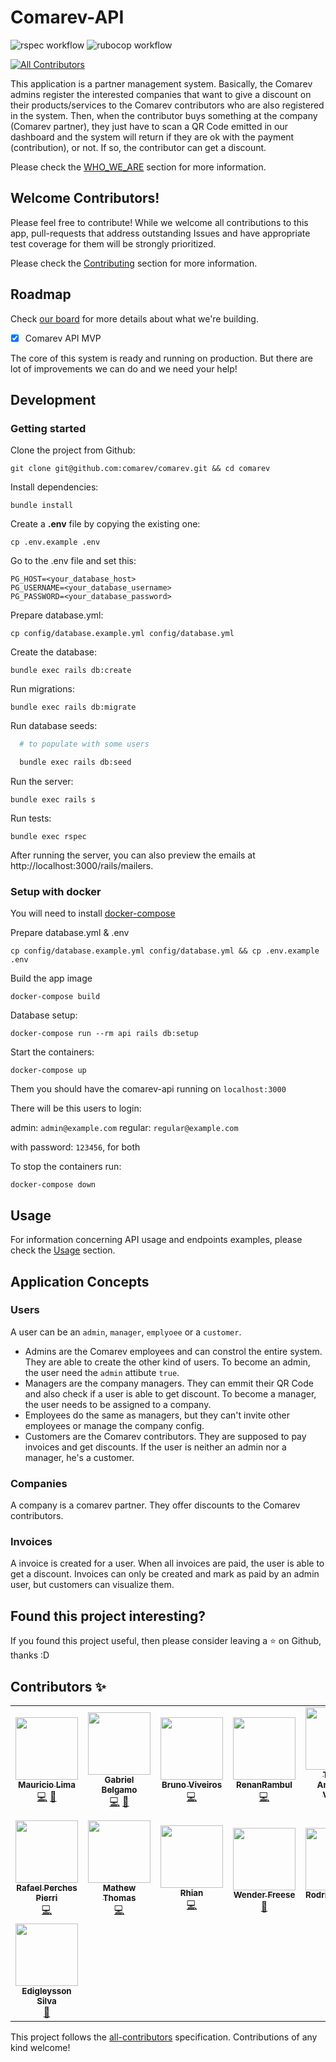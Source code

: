# Comarev-API

![rspec workflow](https://github.com/belgamo/comarev/actions/workflows/rspec.yml/badge.svg)
![rubocop workflow](https://github.com/belgamo/comarev/actions/workflows/rubocop.yml/badge.svg)

<!-- ALL-CONTRIBUTORS-BADGE:START - Do not remove or modify this section -->
[![All Contributors](https://img.shields.io/badge/all_contributors-15-orange.svg?style=flat-square)](#contributors-)
<!-- ALL-CONTRIBUTORS-BADGE:END -->

This application is a partner management system. Basically, the Comarev admins register the interested companies that want to give a discount on their products/services to the Comarev contributors who are also registered in the system. Then, when the contributor buys something at the company (Comarev partner), they just have to scan a QR Code emitted in our dashboard and the system will return if they are ok with the payment (contribution), or not. If so, the contributor can get a discount.

Please check the [WHO_WE_ARE](WHO_WE_ARE.md) section for more information.

## Welcome Contributors!

Please feel free to contribute! While we welcome all contributions to this app, pull-requests that address outstanding Issues and have appropriate test coverage for them will be strongly prioritized.

Please check the [Contributing](CONTRIBUTING.md) section for more information.

## Roadmap

Check [our board](https://github.com/comarev/comarev/projects/1) for more details about what we're building.

- [x] Comarev API MVP

The core of this system is ready and running on production. But there are lot of improvements we can do and we need your help!

## Development

### Getting started

Clone the project from Github:

    git clone git@github.com:comarev/comarev.git && cd comarev

Install dependencies:

    bundle install

Create a **.env** file by copying the existing one:

    cp .env.example .env

Go to the .env file and set this:

```
PG_HOST=<your_database_host>
PG_USERNAME=<your_database_username>
PG_PASSWORD=<your_database_password>
```

Prepare database.yml:

    cp config/database.example.yml config/database.yml

Create the database:

    bundle exec rails db:create

Run migrations:

    bundle exec rails db:migrate

Run database seeds:
  ```bash
    # to populate with some users

    bundle exec rails db:seed
  ```


Run the server:

    bundle exec rails s

Run tests:

    bundle exec rspec

After running the server, you can also preview the emails at http://localhost:3000/rails/mailers.

### Setup with docker

You will need to install [docker-compose](https://docs.docker.com/compose/install/)

Prepare database.yml & .env

    cp config/database.example.yml config/database.yml && cp .env.example .env

Build the app image

    docker-compose build

Database setup:

    docker-compose run --rm api rails db:setup

Start the containers:

    docker-compose up

Them you should have the comarev-api running on `localhost:3000`

There will be this users to login:

admin: `admin@example.com`
regular: `regular@example.com`

with password: `123456`, for both

To stop the containers run:

    docker-compose down

## Usage
For information concerning API usage and endpoints examples, please check the [Usage](USAGE.md) section.

## Application Concepts

### Users

A user can be an `admin`, `manager`, `emplyoee` or a `customer`.

- Admins are the Comarev employees and can constrol the entire system. They are able to create the other kind of users. To become an admin, the user need the `admin` attibute `true`.
- Managers are the company managers. They can emmit their QR Code and also check if a user is able to get discount. To become a manager, the user needs to be assigned to a company.
- Employees do the same as managers, but they can't invite other employees or manage the company config.
- Customers are the Comarev contributors. They are supposed to pay invoices and get discounts. If the user is neither an admin nor a manager, he's a customer.

### Companies

A company is a comarev partner. They offer discounts to the Comarev contributors.

### Invoices

A invoice is created for a user. When all invoices are paid, the user is able to get a discount. Invoices can only be created and mark as paid by an admin user, but customers can visualize them.

## Found this project interesting?

If you found this project useful, then please consider leaving a :star: on Github, thanks :D

## Contributors ✨

<!-- ALL-CONTRIBUTORS-LIST:START - Do not remove or modify this section -->
<!-- prettier-ignore-start -->
<!-- markdownlint-disable -->
<table>
  <tr>
    <td align="center"><a href="https://github.com/m-pereira"><img src="https://avatars.githubusercontent.com/u/47258878?v=4?s=100" width="100px;" alt=""/><br /><sub><b>Mauricio Lima</b></sub></a><br /><a href="https://github.com/comarev/comarev/commits?author=m-pereira" title="Code">💻</a> <a href="https://github.com/comarev/comarev/commits?author=m-pereira" title="Documentation">📖</a></td>
    <td align="center"><a href="https://github.com/belgamo"><img src="https://avatars.githubusercontent.com/u/19699724?v=4?s=100" width="100px;" alt=""/><br /><sub><b>Gabriel Belgamo</b></sub></a><br /><a href="https://github.com/comarev/comarev/commits?author=belgamo" title="Code">💻</a> <a href="https://github.com/comarev/comarev/commits?author=belgamo" title="Documentation">📖</a></td>
    <td align="center"><a href="https://www.linkedin.com/in/brunoviveiros/"><img src="https://avatars.githubusercontent.com/u/27422266?v=4?s=100" width="100px;" alt=""/><br /><sub><b>Bruno Viveiros</b></sub></a><br /><a href="https://github.com/comarev/comarev/commits?author=BrunoViveiros" title="Code">💻</a></td>
    <td align="center"><a href="https://github.com/RenanRSilva"><img src="https://avatars.githubusercontent.com/u/77541655?v=4?s=100" width="100px;" alt=""/><br /><sub><b>RenanRambul</b></sub></a><br /><a href="https://github.com/comarev/comarev/commits?author=RenanRSilva" title="Code">💻</a></td>
    <td align="center"><a href="http://linkedin.com/in/thiago-antonello-vargas-241a77180/"><img src="https://avatars.githubusercontent.com/u/72185566?v=4?s=100" width="100px;" alt=""/><br /><sub><b>Thiago Antonello Vargas</b></sub></a><br /><a href="https://github.com/comarev/comarev/commits?author=thiantonello" title="Code">💻</a></td>
    <td align="center"><a href="https://github.com/ivopozzani"><img src="https://avatars.githubusercontent.com/u/84991192?v=4?s=100" width="100px;" alt=""/><br /><sub><b>ivopozzani</b></sub></a><br /><a href="https://github.com/comarev/comarev/commits?author=ivopozzani" title="Code">💻</a></td>
    <td align="center"><a href="https://github.com/tonyaraujop"><img src="https://avatars.githubusercontent.com/u/92229784?v=4?s=100" width="100px;" alt=""/><br /><sub><b>Antônio Paulino</b></sub></a><br /><a href="https://github.com/comarev/comarev/commits?author=tonyaraujop" title="Code">💻</a></td>
  </tr>
  <tr>
    <td align="center"><a href="https://www.linkedin.com/in/perchespierri/"><img src="https://avatars.githubusercontent.com/u/81635560?v=4?s=100" width="100px;" alt=""/><br /><sub><b>Rafael Perches Pierri</b></sub></a><br /><a href="https://github.com/comarev/comarev/commits?author=perchespierri" title="Code">💻</a></td>
    <td align="center"><a href="https://github.com/mathewt-p"><img src="https://avatars.githubusercontent.com/u/79904624?v=4?s=100" width="100px;" alt=""/><br /><sub><b>Mathew Thomas</b></sub></a><br /><a href="https://github.com/comarev/comarev/commits?author=mathewt-p" title="Code">💻</a></td>
    <td align="center"><a href="https://github.com/rhian-cs"><img src="https://avatars.githubusercontent.com/u/72531802?v=4?s=100" width="100px;" alt=""/><br /><sub><b>Rhian</b></sub></a><br /><a href="https://github.com/comarev/comarev/commits?author=rhian-cs" title="Code">💻</a></td>
    <td align="center"><a href="http://www.wenderfreese.com"><img src="https://avatars.githubusercontent.com/u/941776?v=4?s=100" width="100px;" alt=""/><br /><sub><b>Wender Freese</b></sub></a><br /><a href="https://github.com/comarev/comarev/pulls?q=is%3Apr+reviewed-by%3Awenderjean" title="Reviewed Pull Requests">👀</a></td>
    <td align="center"><a href="http://rodrigo.vitiello.com.br"><img src="https://avatars.githubusercontent.com/u/12713965?v=4?s=100" width="100px;" alt=""/><br /><sub><b>Rodrigo Vitiello</b></sub></a><br /><a href="https://github.com/comarev/comarev/pulls?q=is%3Apr+reviewed-by%3ARodrigoVitiello" title="Reviewed Pull Requests">👀</a></td>
    <td align="center"><a href="https://github.com/andreLumor"><img src="https://avatars.githubusercontent.com/u/36737050?v=4?s=100" width="100px;" alt=""/><br /><sub><b>André Moreira</b></sub></a><br /><a href="https://github.com/comarev/comarev/commits?author=andreLumor" title="Code">💻</a></td>
    <td align="center"><a href="https://github.com/Thekote"><img src="https://avatars.githubusercontent.com/u/45775182?v=4?s=100" width="100px;" alt=""/><br /><sub><b>Guilherme Monteiro</b></sub></a><br /><a href="https://github.com/comarev/comarev/commits?author=Thekote" title="Code">💻</a></td>
  </tr>
  <tr>
    <td align="center"><a href="https://codesilva.github.io"><img src="https://avatars.githubusercontent.com/u/15680379?v=4?s=100" width="100px;" alt=""/><br /><sub><b>Edigleysson Silva</b></sub></a><br /><a href="https://github.com/comarev/comarev/pulls?q=is%3Apr+reviewed-by%3Ageeksilva97" title="Reviewed Pull Requests">👀</a></td>
  </tr>
</table>

<!-- markdownlint-restore -->
<!-- prettier-ignore-end -->

<!-- ALL-CONTRIBUTORS-LIST:END -->

This project follows the [all-contributors](https://github.com/all-contributors/all-contributors) specification. Contributions of any kind welcome!
